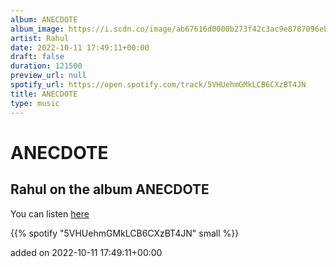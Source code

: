 ```yaml
---
album: ANECDOTE
album_image: https://i.scdn.co/image/ab67616d0000b273f42c3ac9e8787096eb508e2e
artist: Rahul
date: 2022-10-11 17:49:11+00:00
draft: false
duration: 121500
preview_url: null
spotify_url: https://open.spotify.com/track/5VHUehmGMkLCB6CXzBT4JN
title: ANECDOTE
type: music
---
```



# ANECDOTE

## Rahul on the album ANECDOTE

You can listen [here](https://open.spotify.com/track/5VHUehmGMkLCB6CXzBT4JN)

{{% spotify "5VHUehmGMkLCB6CXzBT4JN" small %}}

added on 2022-10-11 17:49:11+00:00